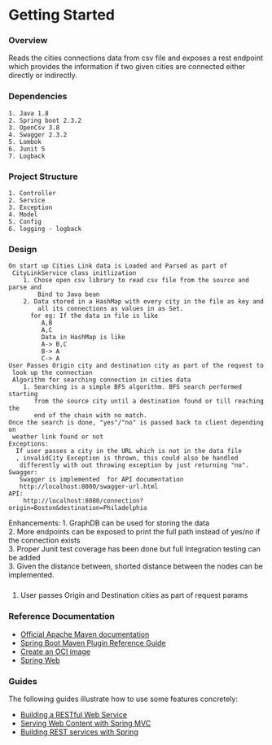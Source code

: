 # Getting Started
### Overview
Reads the cities connections data from csv file and exposes a rest endpoint
 which provides the information if two given cities are connected either
  directly or indirectly.

### Dependencies
    1. Java 1.8
    2. Spring boot 2.3.2
    3. OpenCsv 3.8
    4. Swagger 2.3.2
    5. Lombok
    6. Junit 5
    7. Logback
### Project Structure
    1. Controller
    2. Service
    3. Exception 
    4. Model
    5. Config
    6. logging - logback
    
### Design
    On start up Cities Link data is Loaded and Parsed as part of
     CityLinkService class initlization
        1. Chose open csv library to read csv file from the source and parse and
            Bind to Java bean
        2. Data stored in a HashMap with every city in the file as key and
            all its connections as values in as Set.  
          for eg: If the data in file is like  
             A,B  
             A,C  
             Data in HashMap is like  
             A-> B,C  
             B-> A  
             C-> A  
    User Passes Origin city and destination city as part of the request to
     look up the connection   
     Algorithm for searching connection in cities data  
        1. Searching is a simple BFS algorithm. BFS search performed starting
           from the source city until a destination found or till reaching the
           end of the chain with no match. 
    Once the search is done, "yes"/"no" is passed back to client depending on
     weather link found or not  
    Exceptions:  
      If user passes a city in the URL which is not in the data file
      , invalidCity Exception is thrown, this could also be handled
       differently with out throwing exception by just returning "no".  
    Swagger:
       Swagger is implemented  for API documentation
       http://localhost:8080/swagger-url.html
    API:
        http://localhost:8080/connection?origin=Boston&destination=Philadelphia
    

Enhancements:
    1. GraphDB can be used for storing the data  
    2. More endpoints can be exposed to print the full path instead of yes/no
     if the connection exists  
    3. Proper Junit test coverage has been done but full Integration testing
     can be added  
    3. Given the distance between, shorted distance between the nodes can be
     implemented.
    
   
        

### 
   1. User passes Origin and Destination cities as part of request params

### Reference Documentation

* [Official Apache Maven documentation](https://maven.apache.org/guides/index.html)
* [Spring Boot Maven Plugin Reference Guide](https://docs.spring.io/spring-boot/docs/2.3.2.RELEASE/maven-plugin/reference/html/)
* [Create an OCI image](https://docs.spring.io/spring-boot/docs/2.3.2.RELEASE/maven-plugin/reference/html/#build-image)
* [Spring Web](https://docs.spring.io/spring-boot/docs/2.3.2.RELEASE/reference/htmlsingle/#boot-features-developing-web-applications)

### Guides
The following guides illustrate how to use some features concretely:

* [Building a RESTful Web Service](https://spring.io/guides/gs/rest-service/)
* [Serving Web Content with Spring MVC](https://spring.io/guides/gs/serving-web-content/)
* [Building REST services with Spring](https://spring.io/guides/tutorials/bookmarks/)
